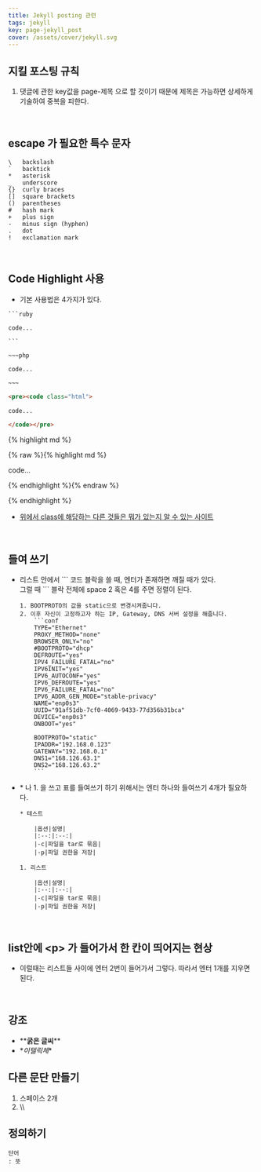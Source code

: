 ```yaml
---
title: Jekyll posting 관련
tags: jekyll
key: page-jekyll_post
cover: /assets/cover/jekyll.svg
---
```


## 지킬 포스팅 규칙
1. 댓글에 관한 key값을 page-제목 으로 할 것이기 때문에 제목은 가능하면 상세하게 기술하여 중복을 피한다.

<br>

## escape 가 필요한 특수 문자
```
\   backslash
`   backtick
*   asterisk
_   underscore
{}  curly braces
[]  square brackets
()  parentheses
#   hash mark
+   plus sign
-   minus sign (hyphen)
.   dot
!   exclamation mark
```
<br>

## Code Highlight 사용
* 기본 사용법은 4가지가 있다.

````
```ruby

code... 

```
````

~~~~
~~~php

code...

~~~
~~~~

```html
<pre><code class="html">

code...

</code></pre>
```

{% highlight md %}

{% raw %}{% highlight md %}

code...

{% endhighlight %}{% endraw %}

{% endhighlight %}

* [위에서 class에 해당하는 다른 것들은 뭐가 있는지 알 수 있는 사이트](http://rouge.jneen.net/)

<br>

## 들여 쓰기

* 리스트 안에서 \`\`\` 코드 블락을 쓸 때, 엔터가 존재하면 깨질 때가 있다.<br>그럴 때 \`\`\` 블락 전체에 space 2 혹은 4를 주면 정렬이 된다.
  
  ````
  1. BOOTPROTO의 값을 static으로 변경시켜줍니다.
  2. 이후 자신이 고정하고자 하는 IP, Gateway, DNS 서버 설정을 해줍니다.
      ```conf
      TYPE="Ethernet"
      PROXY_METHOD="none"
      BROWSER_ONLY="no"
      #BOOTPROTO="dhcp"
      DEFROUTE="yes"
      IPV4_FAILURE_FATAL="no"
      IPV6INIT="yes"
      IPV6_AUTOCONF="yes"
      IPV6_DEFROUTE="yes"
      IPV6_FAILURE_FATAL="no"
      IPV6_ADDR_GEN_MODE="stable-privacy"
      NAME="enp0s3"
      UUID="91af51db-7cf0-4069-9433-77d356b31bca"
      DEVICE="enp0s3"
      ONBOOT="yes"

      BOOTPROTO="static"
      IPADDR="192.168.0.123"
      GATEWAY="192.168.0.1"
      DNS1="168.126.63.1"
      DNS2="168.126.63.2"
      ```
  ````

* \* 나 1. 을 쓰고 표를 들여쓰기 하기 위해서는 엔터 하나와 들여쓰기 4개가 필요하다.
    
  ```
  * 테스트

      |옵션|설명|
      |:--:|:--:|
      |-c|파일을 tar로 묶음|
      |-p|파일 권한을 저장|

  1. 리스트

      |옵션|설명|
      |:--:|:--:|
      |-c|파일을 tar로 묶음|
      |-p|파일 권한을 저장|
  ```

<br>

## list안에 \<p> 가 들어가서 한 칸이 띄어지는 현상

* 이럴때는 리스트들 사이에 엔터 2번이 들어가서 그렇다. 따라서 엔터 1개를 지우면 된다.

<br>

## 강조

* \*\***굵은 글씨**\*\*
* \**이텔릭체*\* 

  

## 다른 문단 만들기

1. 스페이스 2개
2. \\\\

## 정의하기

``` 
단어
: 뜻
```